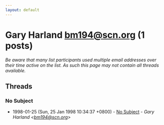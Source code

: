 ```yaml
---
layout: default
---
```


# Gary Harland <bm194@scn.org> (1 posts)

_Be aware that many list participants used multiple email addresses over their time active on the list. As such this page may not contain all threads available._

## Threads

### No Subject
+ 1998-01-25 (Sun, 25 Jan 1998 10:34:37 +0800) - [No Subject](/archive/1998/01/9d6194c1aca59ccabb741b1fec0d70701482ccbec152680df39d5ef63fa6659f) - _Gary Harland \<bm194@scn.org\>_

